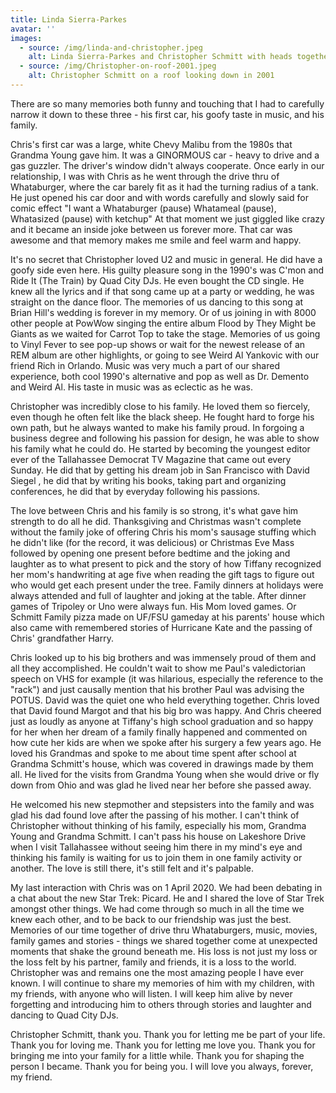 ```yaml
---
title: Linda Sierra-Parkes
avatar: ''
images:
  - source: /img/linda-and-christopher.jpeg
    alt: Linda Sierra-Parkes and Christopher Schmitt with heads together looking at camera
  - source: /img/Christopher-on-roof-2001.jpeg
    alt: Christopher Schmitt on a roof looking down in 2001
---
```


There are so many memories both funny and touching that I had to carefully narrow it down to these three - his first car, his goofy taste in music, and his family.

Chris's first car was a large, white Chevy Malibu from the 1980s that Grandma Young gave him. It was a GINORMOUS car - heavy to drive and a gas guzzler. The driver's window didn't always cooperate. Once early in our relationship, I was with Chris as he went through the drive thru of Whataburger, where the car barely fit as it had the turning radius of a tank. He just opened his car door and with words carefully and slowly said for comic effect "I want a Whataburger (pause) Whatameal (pause), Whatasized (pause) with ketchup" At that moment we just giggled like crazy and it became an inside joke between us forever more. That car was awesome and that memory makes me smile and feel warm and happy.

It's no secret that Christopher loved U2 and music in general. He did have a goofy side even here. His guilty pleasure song in the 1990's was C'mon and Ride It (The Train) by Quad City DJs. He even bought the CD single. He knew all the lyrics and if that song came up at a party or wedding, he was straight on the dance floor. The memories of us dancing to this song at Brian Hill's wedding is forever in my memory. Or of us joining in with 8000 other people at PowWow singing the entire album Flood by They Might be Giants as we waited for Carrot Top to take the stage. Memories of us going to Vinyl Fever to see pop-up shows or wait for the newest release of an REM album are other highlights, or going to see Weird Al Yankovic with our friend Rich in Orlando. Music was very much a part of our shared experience, both cool 1990's alternative and pop as well as Dr. Demento and Weird Al. His taste in music was as eclectic as he was.

Christopher was incredibly close to his family. He loved them so fiercely, even though he often felt like the black sheep. He fought hard to forge his own path, but he always wanted to make his family proud. In forgoing a business degree and following his passion for design, he was able to show his family what he could do. He started by becoming the youngest editor ever of the Tallahassee Democrat TV Magazine that came out every Sunday. He did that by getting his dream job in San Francisco with David Siegel , he did that by writing his books, taking part and organizing conferences, he did that by everyday following his passions.

The love between Chris and his family is so strong, it's what gave him strength to do all he did. Thanksgiving and Christmas wasn't complete without the family joke of offering Chris his mom's sausage stuffing which he didn't like (for the record, it was delicious) or Christmas Eve Mass followed by opening one present before bedtime and the joking and laughter as to what present to pick and the story of how Tiffany recognized her mom's handwriting at age five when reading the gift tags to figure out who would get each present under the tree. Family dinners at holidays were always attended and full of laughter and joking at the table. After dinner games of Tripoley or Uno were always fun. His Mom loved games. Or Schmitt Family pizza made on UF/FSU gameday at his parents' house which also came with remembered stories of Hurricane Kate and the passing of Chris' grandfather Harry.

Chris looked up to his big brothers and was immensely proud of them and all they accomplished. He couldn't wait to show me Paul's valedictorian speech on VHS for example (it was hilarious, especially the reference to the "rack") and just causally mention that his brother Paul was advising the POTUS. David was the quiet one who held everything together. Chris loved that David found Margot and that his big bro was happy. And Chris cheered just as loudly as anyone at Tiffany's high school graduation and so happy for her when her dream of a family finally happened and commented on how cute her kids are when we spoke after his surgery a few years ago. He loved his Grandmas and spoke to me about time spent after school at Grandma Schmitt's house, which was covered in drawings made by them all. He lived for the visits from Grandma Young when she would drive or fly down from Ohio and was glad he lived near her before she passed away.

He welcomed his new stepmother and stepsisters into the family and was glad his dad found love after the passing of his mother. I can't think of Christopher without thinking of his family, especially his mom, Grandma Young and Grandma Schmitt. I can't pass his house on Lakeshore Drive when I visit Tallahassee without seeing him there in my mind's eye and thinking his family is waiting for us to join them in one family activity or another. The love is still there, it's still felt and it's palpable.

My last interaction with Chris was on 1 April 2020. We had been debating in a chat about the new Star Trek: Picard. He and I shared the love of Star Trek amongst other things. We had come through so much in all the time we knew each other, and to be back to our friendship was just the best. Memories of our time together of drive thru Whataburgers, music, movies, family games and stories - things we shared together come at unexpected moments that shake the ground beneath me. His loss is not just my loss or the loss felt by his partner, family and friends, it is a loss to the world. Christopher was and remains one the most amazing people I have ever known. I will continue to share my memories of him with my children, with my friends, with anyone who will listen. I will keep him alive by never forgetting and introducing him to others through stories and laughter and dancing to Quad City DJs.

Christopher Schmitt, thank you. Thank you for letting me be part of your life. Thank you for loving me. Thank you for letting me love you. Thank you for bringing me into your family for a little while. Thank you for shaping the person I became. Thank you for being you. I will love you always, forever, my friend.
